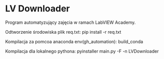 # LV Downloader

Program automatyzujący zajęcia w ramach LabVIEW Academy.

Odtworzenie środowiska plik req.txt: 
pip install -r req.txt

Kompilacja za pomcoa anaconda env(gh_automation): build_conda

Kompilacja dla lokalnego pythona: pyinstaller main.py -F -n LVDownloader




